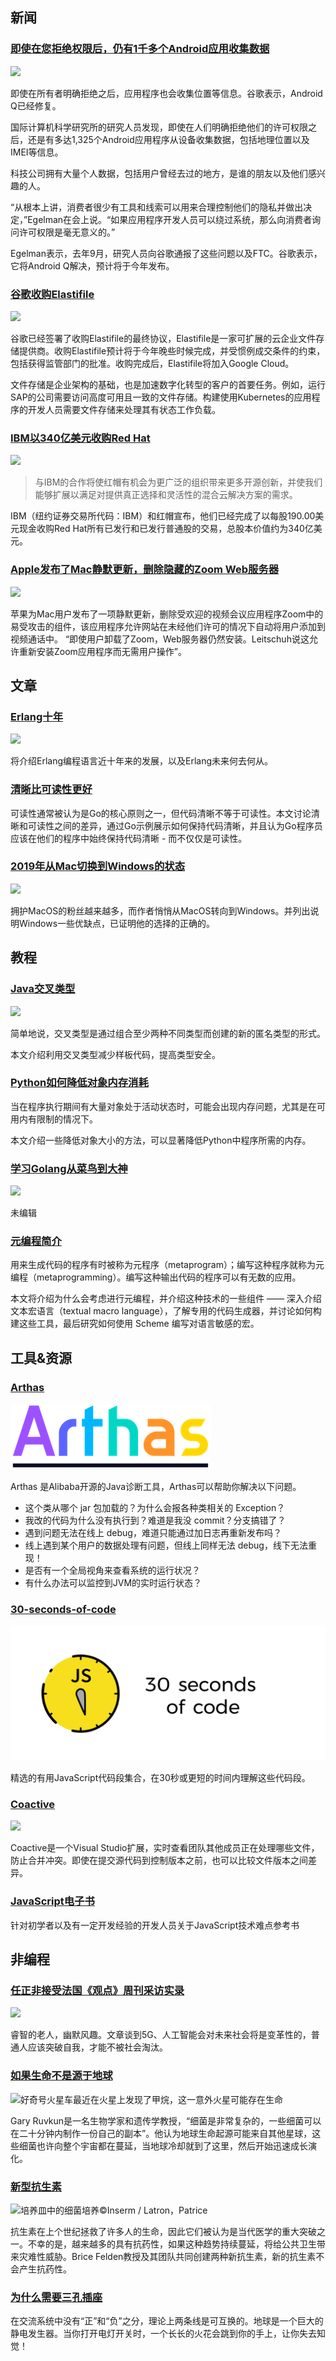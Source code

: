 ## 新闻

### [即使在您拒绝权限后，仍有1千多个Android应用收集数据](https://www.cnet.com/news/more-than-1000-android-apps-harvest-your-data-even-after-you-deny-permissions/ "即使在您拒绝权限后，仍有1千多个Android应用收集数据")

<img src="https://cdn.lynda.com/course/689762/689762-636924116183473779-16x9.jpg"/>

即使在所有者明确拒绝之后，应用程序也会收集位置等信息。谷歌表示，Android Q已经修复。

国际计算机科学研究所的研究人员发现，即使在人们明确拒绝他们的许可权限之后，还是有多达1,325个Android应用程序从设备收集数据，包括地理位置以及IMEI等信息。

科技公司拥有大量个人数据，包括用户曾经去过的地方，是谁的朋友以及他们感兴趣的人。

“从根本上讲，消费者很少有工具和线索可以用来合理控制他们的隐私并做出决定，”Egelman在会上说。“如果应用程序开发人员可以绕过系统，那么向消费者询问许可权限是毫无意义的。”

Egelman表示，去年9月，研究人员向谷歌通报了这些问题以及FTC。谷歌表示，它将Android Q解决，预计将于今年发布。

### [谷歌收购Elastifile](https://cloud.google.com/blog/topics/inside-google-cloud/expanding-our-enterprise-file-storage-offerings-to-simplify-the-management-and-scaling-of-data "谷歌收购Elastifile")

<img src="https://storage.googleapis.com/gweb-cloudblog-publish/images/elk.max-2200x2200.png"/>

谷歌已经签署了收购Elastifile的最终协议，Elastifile是一家可扩展的云企业文件存储提供商。收购Elastifile预计将于今年晚些时候完成，并受惯例成交条件的约束，包括获得监管部门的批准。收购完成后，Elastifile将加入Google Cloud。

文件存储是企业架构的基础，也是加速数字化转型的客户的首要任务。例如，运行SAP的公司需要访问高度可用且一致的文件存储。构建使用Kubernetes的应用程序的开发人员需要文件存储来处理其有状态工作负载。

### [IBM以340亿美元收购Red Hat](https://www.redhat.com/en/about/press-releases/ibm-closes-landmark-acquisition-red-hat-34-billion-defines-open-hybrid-cloud-future "IBM以340亿美元收购Red Hat")

<img src="https://www.redhat.com/profiles/rh/themes/redhatdotcom/img/red-hat-social-share.jpg"/>

> 与IBM的合作将使红帽有机会为更广泛的组织带来更多开源创新，并使我们能够扩展以满足对提供真正选择和灵活性的混合云解决方案的需求。

IBM（纽约证券交易所代码：IBM）和红帽宣布，他们已经完成了以每股190.00美元现金收购Red Hat所有已发行和已发行普通股的交易，总股本价值约为340亿美元。

### [Apple发布了Mac静默更新，删除隐藏的Zoom Web服务器](https://www.redhat.com/en/about/press-releases/ibm-closes-landmark-acquisition-red-hat-34-billion-defines-open-hybrid-cloud-future "Apple发布了Mac静默更新，删除隐藏的Zoom")

<img src="https://techcrunch.com/wp-content/uploads/2019/07/zoom-app.jpg?w=1390&crop=1"/>

苹果为Mac用户发布了一项静默更新，删除受欢迎的视频会议应用程序Zoom中的易受攻击的组件，该应用程序允许网站在未经他们许可的情况下自动将用户添加到视频通话中。 “即使用户卸载了Zoom，Web服务器仍然安装。Leitschuh说这允许重新安装Zoom应用程序而无需用户操作”。

## 文章

### [Erlang十年](https://ferd.ca/ten-years-of-erlang.html "Erlang十年")

<img src="https://upload.wikimedia.org/wikipedia/commons/thumb/0/04/Erlang_logo.svg/1200px-Erlang_logo.svg.png"/>

将介绍Erlang编程语言近十年来的发展，以及Erlang未来何去何从。

### [清晰比可读性更好](https://dave.cheney.net/2019/07/09/clear-is-better-than-clever "清晰比可读性更好")

可读性通常被认为是Go的核心原则之一，但代码清晰不等于可读性。本文讨论清晰和可读性之间的差异，通过Go示例展示如何保持代码清晰，并且认为Go程序员应该在他们的程序中始终保持代码清晰 - 而不仅仅是可读性。

### [2019年从Mac切换到Windows的状态](https://char.gd/blog/2019/the-state-of-switching-to-windows-from-mac-in-2019 "2019年从Mac切换到Windows的状态")

<img src="https://fast.char.gd/public/assets/9707/2019-04-12_14-52-12_c8fa470484be7b69be5daae77a1602c5.png"/>

拥护MacOS的粉丝越来越多，而作者悄悄从MacOS转向到Windows。并列出说明Windows一些优缺点，已证明他的选择的正确的。

## 教程

### [Java交叉类型](https://4comprehension.com/leveraging-intersection-types-in-java/ "Java交叉类型")

<img src="https://e2p3q8w7.stackpathcdn.com/wp-content/uploads/2019/07/acrylic-acrylic-paint-art-2471215.jpg">

简单地说，交叉类型是通过组合至少两种不同类型而创建的新的匿名类型的形式。

本文介绍利用交叉类型减少样板代码，提高类型安全。

### [Python如何降低对象内存消耗](https://habr.com/en/post/458518/ "Python如何降低对象内存消耗")

当在程序执行期间有大量对象处于活动状态时，可能会出现内存问题，尤其是在可用内有限制的情况下。

本文介绍一些降低对象大小的方法，可以显著降低Python中程序所需的内存。

### [学习Golang从菜鸟到大神](https://milapneupane.com.np/2019/07/06/learning-golang-from-zero-to-hero/ "学习Golang从菜鸟到大神")

<img src="https://milapneupane.com.np/wp-content/uploads/2019/07/1_30aoNxlSnaYrLhBT0O1lzw.png"/>

未编辑

### [元编程简介](https://www.ibm.com/developerworks/cn/linux/l-metaprog1.html "元编程简介")

用来生成代码的程序有时被称为元程序（metaprogram）；编写这种程序就称为元编程（metaprogramming）。编写这种输出代码的程序可以有无数的应用。

本文将介绍为什么会考虑进行元编程，并介绍这种技术的一些组件 —— 深入介绍文本宏语言（textual macro language），了解专用的代码生成器，并讨论如何构建这些工具，最后研究如何使用 Scheme 编写对语言敏感的宏。

## 工具&资源

### [Arthas](https://github.com/alibaba/arthas/blob/master/README_CN.md "Arthas")

<img src="https://github.com/alibaba/arthas/raw/master/site/src/site/sphinx/arthas.png">

Arthas 是Alibaba开源的Java诊断工具，Arthas可以帮助你解决以下问题。

- 这个类从哪个 jar 包加载的？为什么会报各种类相关的 Exception？
- 我改的代码为什么没有执行到？难道是我没 commit？分支搞错了？
- 遇到问题无法在线上 debug，难道只能通过加日志再重新发布吗？
- 线上遇到某个用户的数据处理有问题，但线上同样无法 debug，线下无法重现！
- 是否有一个全局视角来查看系统的运行状况？
- 有什么办法可以监控到JVM的实时运行状态？

### [30-seconds-of-code](https://github.com/30-seconds/30-seconds-of-code?utm_campaign=explore-email&utm_medium=email&utm_source=newsletter&utm_term=weekly "30-seconds-of-code")

<img src="https://github.com/30-seconds/30-seconds-of-code/raw/master/logo.png">

精选的有用JavaScript代码段集合，在30秒或更短的时间内理解这些代码段。

### [Coactive](https://coactive.io/ "Coactive")

<img src="https://coactive.io/wp-content/uploads/2019/02/InEditorActions_Demo-1.gif">

Coactive是一个Visual Studio扩展，实时查看团队其他成员正在处理哪些文件，防止合并冲突。即使在提交源代码到控制版本之前，也可以比较文件版本之间差异。

### [JavaScript电子书](https://github.com/valentinogagliardi/Little-JavaScript-Book "JavaScript电子书")

针对初学者以及有一定开发经验的开发人员关于JavaScript技术难点参考书

## 非编程

### [任正非接受法国《观点》周刊采访实录](http://xinsheng.huawei.com/cn/index.php?app=forum&mod=Detail&act=index&id=4356433 "任正非接受法国《观点》周刊采访实录")

<img src="http://xinsheng-image.huawei.com/cn/forumimage/showimage-5785433-2c0ee0b08159d24bd27b7c109f6fab34_ca269365ce7065ed98408d16af5054de-thumb.jpg">

睿智的老人，幽默风趣。文章谈到5G、人工智能会对未来社会将是变革性的，普通人应该突破自我，才能不被社会淘汰。

### [如果生命不是源于地球](https://www.newyorker.com/news/q-and-a/what-if-life-did-not-originate-on-earth "如果生命不是源于地球")

![好奇号火星车最近在火星上发现了甲烷，这一意外火星可能存在生命](https://media.newyorker.com/photos/5d1645df4a87a600089f0c84/master/w_649,c_limit/Chotiner-LifeonMars.jpg)

Gary Ruvkun是一名生物学家和遗传学教授，“细菌是非常复杂的，一些细菌可以在二十分钟内制作一份自己的副本”。他认为地球生命起源可能来自其他星球，这些细菌也许向整个宇宙都在蔓延，当地球冷却就到了这里，然后开始迅速成长演化。

### [新型抗生素](https://presse.inserm.fr/en/new-antibiotics-developed-by-inserm-and-universite-de-rennes-1/35666/ "新型抗生素")

![培养皿中的细菌培养©Inserm / Latron，Patrice](https://presse.inserm.fr/wp-content/uploads/2019/07/antibio.jpg)

抗生素在上个世纪拯救了许多人的生命，因此它们被认为是当代医学的重大突破之一。不幸的是，越来越多的具有抗药性，如果这种趋势持续蔓延，将给公共卫生带来灾难性威胁。Brice Felden教授及其团队共同创建两种新抗生素，新的抗生素不会产生抗药性。

### [为什么需要三孔插座](http://amasci.com/amateur/whygnd.html "为什么需要三孔插座")

在交流系统中没有“正”和“负”之分，理论上两条线是可互换的。地球是一个巨大的静电发生器。当你打开电灯开关时，一个长长的火花会跳到你的手上，让你失去知觉！
